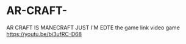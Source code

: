 # AR-CRAFT-
AR CRAFT IS MANECRAFT JUST I'M EDTE the game link video game https://youtu.be/bi3ufRC-D68
